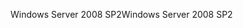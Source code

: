 <span data-ttu-id="02846-101">Windows Server 2008 SP2</span><span class="sxs-lookup"><span data-stu-id="02846-101">Windows Server 2008 SP2</span></span>